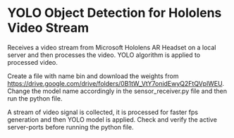 # YOLO Object Detection for Hololens Video Stream

Receives a video stream from Microsoft Hololens AR Headset on a local server and then processes the video. YOLO algorithm is applied to processed video.

Create a file with name bin and download the weights from https://drive.google.com/drive/folders/0B1tW_VtY7onidEwyQ2FtQVplWEU. Change the model name accordingly in the sensor_receiver.py file and then run the python file.

A stream of video signal is collected, it is processed for faster fps generation and then YOLO model is applied. Check and verify the active server-ports before running the python file.
